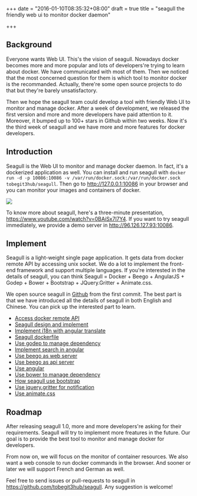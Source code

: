 +++
date = "2016-01-10T08:35:32+08:00"
draft = true
title = "seagull the friendly web ui to monitor docker daemon"

+++



## Background

Everyone wants Web UI. This's the vision of seagull. Nowadays docker becomes more and more popular and lots of developers're trying to learn about docker. We have communicated with most of them. Then we noticed that the most concerned question for them is which tool to monitor docker is the recommanded. Actually, there're some open source projects to do that but they're barely unsatisfactory.

Then we hope the seagull team could develop a tool with friendly Web UI to monitor and manage docker. After a week of development, we released the first version and more and more developers have paid attention to it. Moreover, it bumped up to 100+ stars in Github within two weeks. Now it's the third week of seagull and we have more and more features for docker developers.

## Introduction

Seagull is the Web UI to monitor and manage docker daemon. In fact, it's a dockerized application as well. You can install and run seagull with `docker run -d -p 10086:10086 -v /var/run/docker.sock:/var/run/docker.sock tobegit3hub/seagull`. Then go to <http://127.0.0.1:10086> in your browser and you can monitor your images and containers of docker.

![](https://raw.github.com/tobegit3hub/seagull/master/screenshot.png)

To know more about seagull, here's a three-minute presentation, <https://www.youtube.com/watch?v=0BAiSx7l7Y4>. If you want to try seagull immediately, we provide a demo server in <http://96.126.127.93:10086>.

## Implement

Seagull is a light-weight single page application. It gets data from docker remote API by accessing unix socket. We do a lot to implement the front-end framework and support multiple languages. If you're interested in the details of seagull, you can think Seagull = Docker + Beego + AngularJS + Godep + Bower + Bootstrap + JQuery.Gritter + Animate.css.

We open source seagull in [Github](https://github.com/tobegit3hub/seagull) from the first commit. The best part is that we have introduced all the details of seagull in both English and Chinese. You can pick up the interested part to learn.

* [Access docker remote API](https://github.com/tobegit3hub/seagull/blob/master/docs/2014-10-12-access-docker-remote-api.md)
* [Seagull design and implement](https://github.com/tobegit3hub/seagull/blob/master/docs/2014-10-14-seagull-design-and-implement.md)
* [Implement i18n with angular translate](https://github.com/tobegit3hub/seagull/blob/master/docs/2014-10-18-implement-i18n-with-angular-translate.md)
* [Seagull dockerfile](https://github.com/tobegit3hub/seagull/blob/master/docs/2014-10-20-seagull-dockerfile.md)
* [Use godep to manage dependency](https://github.com/tobegit3hub/seagull/blob/master/docs/2014-10-21-use-godep-to-manage-dependency.md)
* [Implement search in angular](https://github.com/tobegit3hub/seagull/blob/master/docs/2014-10-22-implement-search-in-angular.md)
* [Use beego as web server](https://github.com/tobegit3hub/seagull/blob/master/docs/2014-10-23-use-beego-as-web-server.md)
* [Use beego as api server](https://github.com/tobegit3hub/seagull/blob/master/docs/2014-10-24-use-beego-as-api-server.md)
* [Use angular](https://github.com/tobegit3hub/seagull/blob/master/docs/2014-10-25-use-angular.md)
* [Use bower to manage dependency](https://github.com/tobegit3hub/seagull/blob/master/docs/2014-10-26-use-bower-to-manage-dependency.md)
* [How seagull use bootstrap](https://github.com/tobegit3hub/seagull/blob/master/docs/2014-10-27-how-seagull-use-bootstrap.md)
* [Use jquery.gritter for notification](https://github.com/tobegit3hub/seagull/blob/master/docs/2014-10-28-use-jquerygritter-for-notification.md)
* [Use animate.css](2014-10-30-use-animate-css.md)

## Roadmap

After releasing seagull 1.0, more and more developers're asking for their requirements. Seagull will try to implement more freatures in the future. Our goal is to provide the best tool to monitor and manage docker for developers.

From now on, we will focus on the monitor of container resources. We also want a web console to run docker commands in the browser. And sooner or later we will support French and German as well.

Feel free to send issues or pull-requests to seagull in <https://github.com/tobegit3hub/seagull>. Any suggestion is welcome!


